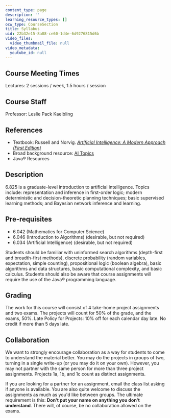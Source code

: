 ```yaml
---
content_type: page
description: ''
learning_resource_types: []
ocw_type: CourseSection
title: Syllabus
uid: 22b32e15-8a88-ce60-1d4e-6d9276815d6b
video_files:
  video_thumbnail_file: null
video_metadata:
  youtube_id: null
---
```


Course Meeting Times
--------------------

Lectures: 2 sessions / week, 1.5 hours / session

Course Staff
------------

Professor: Leslie Pack Kaelbling

References
----------

*   Textbook: Russell and Norvig. [_Artificial Intelligence: A Modern Approach (First Edition)_](http://www.cs.berkeley.edu/~russell/aima.html)
*   Broad background resource: [AI Topics](http://aitopics.org/)
*   Java® Resources

Description
-----------

6.825 is a graduate-level introduction to artificial intelligence. Topics include: representation and inference in first-order logic; modern deterministic and decision-theoretic planning techniques; basic supervised learning methods; and Bayesian network inference and learning.

Pre-requisites
--------------

*   6.042 (Mathematics for Computer Science)
*   6.046 (Introduction to Algorithms) (desirable, but not required)
*   6.034 (Artificial Intelligence) (desirable, but not required)

Students should be familiar with uninformed search algorithms (depth-first and breadth-first methods), discrete probability (random variables, expectation, simple counting), propositional logic (boolean algebra), basic algorithms and data structures, basic computational complexity, and basic calculus. Students should also be aware that course assignments will require the use of the Java® programming language.

Grading
-------

The work for this course will consist of 4 take-home project assignments and two exams. The projects will count for 50% of the grade, and the exams, 50%. Late Policy for Projects: 10% off for each calendar day late. No credit if more than 5 days late.

Collaboration
-------------

We want to strongly encourage collaboration as a way for students to come to understand the material better. You may do the projects in groups of two, turning in a single write-up (or you may do it on your own). However, you may not partner with the same person for more than three project assignments. Projects 1a, 1b, and 1c count as distinct assignments.

If you are looking for a partner for an assignment, email the class list asking if anyone is available. You are also quite welcome to discuss the assignments as much as you'd like between groups. The ultimate requirement is this: **Don't put your name on anything you don't understand**. There will, of course, be no collaboration allowed on the exams.